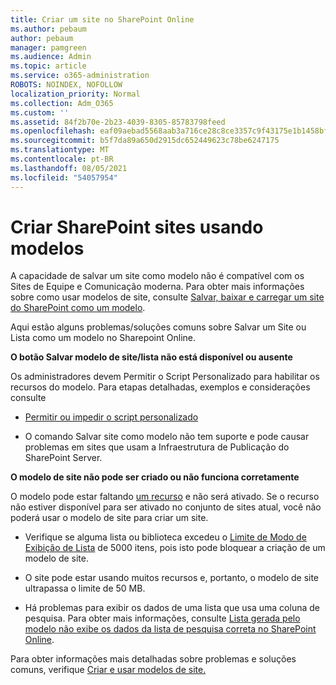 ```yaml
---
title: Criar um site no SharePoint Online
ms.author: pebaum
author: pebaum
manager: pamgreen
ms.audience: Admin
ms.topic: article
ms.service: o365-administration
ROBOTS: NOINDEX, NOFOLLOW
localization_priority: Normal
ms.collection: Adm_O365
ms.custom: ''
ms.assetid: 84f2b70e-2b23-4039-8305-85783798feed
ms.openlocfilehash: eaf09aebad5568aab3a716ce28c8ce3357c9f43175e1b1458bfcd43fd95a71fa
ms.sourcegitcommit: b5f7da89a650d2915dc652449623c78be6247175
ms.translationtype: MT
ms.contentlocale: pt-BR
ms.lasthandoff: 08/05/2021
ms.locfileid: "54057954"
---
```

# <a name="create-sharepoint-sites-using-templates"></a>Criar SharePoint sites usando modelos

A capacidade de salvar um site como modelo não é compatível com os Sites de Equipe e Comunicação moderna. Para obter mais informações sobre como usar modelos de site, consulte [Salvar, baixar e carregar um site do SharePoint como um modelo](https://docs.microsoft.com/sharepoint/dev/general-development/save-download-and-upload-a-sharepoint-site-as-a-template).

Aqui estão alguns problemas/soluções comuns sobre Salvar um Site ou Lista como um modelo no Sharepoint Online. 

**O botão Salvar modelo de site/lista não está disponível ou ausente**

Os administradores devem Permitir o Script Personalizado para habilitar os recursos do modelo. Para etapas detalhadas, exemplos e considerações consulte 

- [Permitir ou impedir o script personalizado](https://docs.microsoft.com/sharepoint/allow-or-prevent-custom-script)

- O comando Salvar site como modelo não tem suporte e pode causar problemas em sites que usam a Infraestrutura de Publicação do SharePoint Server.

**O modelo de site não pode ser criado ou não funciona corretamente**

O modelo pode estar faltando [um recurso](https://social.technet.microsoft.com/wiki/contents/articles/14423.sharepoint-2013-existing-features-guid.aspx) e não será ativado. Se o recurso não estiver disponível para ser ativado no conjunto de sites atual, você não poderá usar o modelo de site para criar um site.

- Verifique se alguma lista ou biblioteca excedeu o [Limite de Modo de Exibição de Lista](https://support.office.com/article/Manage-large-lists-and-libraries-in-SharePoint-B8588DAE-9387-48C2-9248-C24122F07C59) de 5000 itens, pois isto pode bloquear a criação de um modelo de site.

- O site pode estar usando muitos recursos e, portanto, o modelo de site ultrapassa o limite de 50 MB.


- Há problemas para exibir os dados de uma lista que usa uma coluna de pesquisa. Para obter mais informações, consulte [Lista gerada pelo modelo não exibe os dados da lista de pesquisa correta no SharePoint Online](https://docs.microsoft.com/sharepoint/support/lists-and-libraries/template-generated-list-incorrect-data).

Para obter informações mais detalhadas sobre problemas e soluções comuns, verifique [Criar e usar modelos de site.](https://support.office.com/article/Create-and-use-site-templates-60371B0F-00E0-4C49-A844-34759EBDD989)



